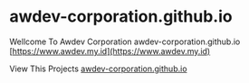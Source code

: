 # awdev-corporation.github.io
Wellcome To Awdev Corporation
awdev-corporation.github.io 
 [https://www.awdev.my.id](https://www.awdev.my.id)

View This Projects 
[awdev-corporation.github.io](https://awdev-corporation.github.io)
